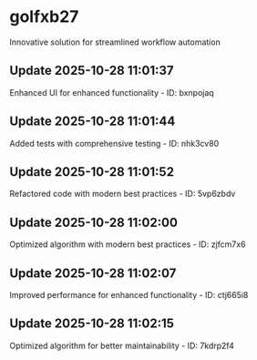 # golfxb27
Innovative solution for streamlined workflow automation

## Update 2025-10-28 11:01:37
Enhanced UI for enhanced functionality - ID: bxnpojaq


## Update 2025-10-28 11:01:44
Added tests with comprehensive testing - ID: nhk3cv80


## Update 2025-10-28 11:01:52
Refactored code with modern best practices - ID: 5vp6zbdv


## Update 2025-10-28 11:02:00
Optimized algorithm with modern best practices - ID: zjfcm7x6


## Update 2025-10-28 11:02:07
Improved performance for enhanced functionality - ID: ctj665i8


## Update 2025-10-28 11:02:15
Optimized algorithm for better maintainability - ID: 7kdrp2f4

